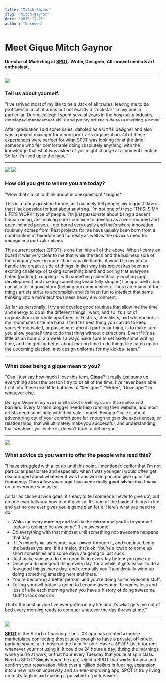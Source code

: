 ```yaml
---
title: "Mitch Gaynor"
slug: "mitch-gaynor"
date: "2015-11-23"
author: "Unknown"
---
```


# Meet Gique Mitch Gaynor

**Director of Marketing at [SPOT](http://www.parkeasier.com/). Writer, Designer, All-around media & art enthusiast.**

* * *

![](https://images.squarespace-cdn.com/content/v1/525f99bee4b09c141b6f8b0c/1442668916664-DBVAPU04OA9EOCXHRRUL/image-asset.jpeg?format=original)

### Tell us about yourself.

"I’ve strived most of my life to be a Jack of all trades, leading me to be proficient in a lot of areas but not exactly a “rockstar” in any one in particular. During college I spent several years in the hospitality industry, developed management skills and put my artistic side to use writing a novel.

After graduation I did some sales, dabbled as a UX/UI designer and also was a project manager for a non-profit arts organization. All of these experiences were perfect for what SPOT was looking for at the time; someone who felt comfortable doing absolutely anything, with the knowledge that what was asked of you might change at a moment’s notice. So far it’s lived up to the hype."

* * *

![](https://images.squarespace-cdn.com/content/v1/525f99bee4b09c141b6f8b0c/1442669260714-M7WNYCQMB3UZKUQCA09T/image-asset.jpeg?format=original) ![](https://images.squarespace-cdn.com/content/v1/525f99bee4b09c141b6f8b0c/1442669187179-R6O4M2GTVOH8P1609VUD/image-asset.png?format=original)

### How did you get to where you are today?

"Wow that’s a lot to think about in one question! \*laughs\*

This is a funny question for me, as I routinely tell people, my biggest flaw is that I lack passion for just about anything. I’m not one of these “THIS IS MY LIFE’S WORK” type of people. I’m just passionate about being a decent human being, and making sure I continue to develop as a well-rounded and open-minded person. I get bored very easily and that’s where innovation routinely comes from. Past projects for me have usually been born from a combination of boredom and curiosity as well as the obvious need for change in a particular place.

This current project (SPOT) is one that hits all of the above. When I came on board it was very clear to me that while the tech and the business side of the company were in more-than-capable hands, it would be my job to handle the creative side of things. In that way this project has been an exciting challenge of taking something bland and boring that everyone hates (parking), coupling it with something scientifically exciting (app development) and making something beautifully simple ( the app itself) that can also tell a good story (helping our communities). These are many of the things artists strive to accomplish and it’s been fun to interject that same thinking into a more tech/business heavy environment.

As far as personally, I try and develop good routines that allow me the time and energy to do all the different things I want, and so it’s a lot of organization; my whole apartment is Post-its, checklists, and whiteboards - my roommates hate me haha. I find the best thing you can do to keep yourself motivated, or passionate, about a particular thing, is to make sure you allow yourself time to do that thing without distractions. Even if it’s as little as an hour or 2 a week I always make sure to set aside some writing time, and I’m getting better about making time to do things like catch up on the upcoming election, and design uniforms for my kickball team."

* * *

### What does being a gique mean to you?

"Can I just say how much I love this term, **Gique**? It really just sums up everything about the person I try to be all of the time. I’ve never been able to fit into these neat little bubbles of “Designer”, “Writer”, “Developer” or whatever else.

Being a Gique in my eyes is all about breaking down those silos and barriers. Every fashion blogger needs help running their website, and most artists need some help with their sales model. Being a Gique is about adventuring out of your comfort zone far enough to gain the experiences, or relationships, that will ultimately make you successful, and understanding that whatever you niche is, doesn't have to define you."

* * *

![](https://images.squarespace-cdn.com/content/v1/525f99bee4b09c141b6f8b0c/1442669624325-6123YVEHQNL07Q5CJ5JC/image-asset.png?format=original)

### What advice do you want to offer the people who read this?

"I have struggled with a lot up until this point. I mentioned earlier that I’m not particular passionate and especially when I was younger I would often get discouraged about whatever it was I was working on and give up or fail frequently. Then a few years ago I got some really good advice that I pass on to everyone who asks:

As far as cliche advice goes, it’s easy to tell someone ‘never to give up’; but no one ever tells you how to not give up. It’s one of the hardest things in life, and yet no one ever gives you a game plan for it. Here’s what you need to do:

-   Wake up every morning and look in the mirror and you lie to yourself ‘today is going to be awesome’, ‘I am awesome’.
-   Do everything with that mindset until something not-awesome happens that day.
-   If it’s minorly un-awesome, your power through it, and continue being the badass you are. If it’s major, that’s ok. You’re allowed to come up short sometimes and some days are going to just suck.
-   Just make sure you do one good thing everyday before you give up.
-   Once you do one good thing every day, for a while, it gets easier to do a few good things every day, and eventually you’ll accidentally wind up doing something amazing here and there.
-   You’re becoming a better person, and you’re doing some awesome stuff.
-   Telling yourself today is going to become awesome, becomes less and less of a lie each morning when you have a history of doing awesome stuff to look back on.

That’s the best advice I’ve ever gotten in my life and it’s what gets me out of bed every morning ready to conquer whatever the day throws at me."

* * *

[![](https://images.squarespace-cdn.com/content/v1/525f99bee4b09c141b6f8b0c/1442669981469-VJVGKP4JU4IWUMFPQG5A/image-asset.png?format=original)](http://parkeasier.com)

**[SPOT](http://parkeasier.com)** is the Airbnb of parking. Their iOS app has created a mobile marketplace connecting those lucky enough to have a private, off-street parking space, and those on the hunt for one. Have a SPOT? List it for rent whenever your not using it. It could be 24 hours a day, during the mornings while you’re at work, or that hour every Tuesday that you’re at spin class. Need a SPOT? Simply open the app, select a SPOT that works for you and confirm your reservation. With over a million dollars in funding, expansion into a new market underway and an ever-improving app, SPOT is truly living up to it’s tagline and making it possible to “park easier”.